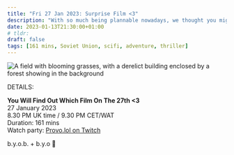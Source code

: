 ```yaml
---
title: "Fri 27 Jan 2023: Surprise Film <3"
description: "With so much being plannable nowadays, we thought you might enjoy a surprise Friday film night with the folks at Tapes? Bring strangers, acquaintances and of course plenty of snacks. See you online :3"
date: 2023-01-13T21:30:00+01:00
# tldr: 
draft: false
tags: [161 mins, Soviet Union, scifi, adventure, thriller]
---
```


![A field with blooming grasses, with a derelict building enclosed by a forest showing in the background](/images/session-04-outdoors.jpg)

DETAILS:

**You Will Find Out Which Film On The 27th <3**   
27 January 2023  
8.30 PM UK time / 9.30 PM CET/WAT  
Duration: 161 mins  
Watch party: [Provo.lol on Twitch](https://www.twitch.tv/provolol)

b.y.o.b. + b.y.o 🍕
